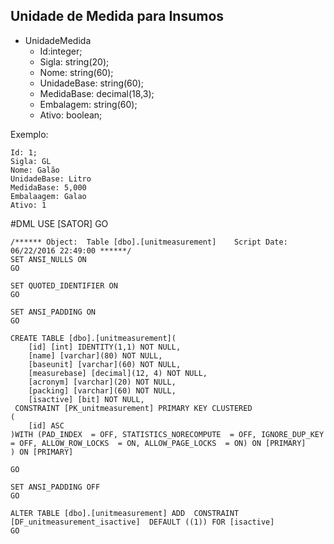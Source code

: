 ## Unidade de Medida para Insumos
 - UnidadeMedida
    - Id:integer;
    - Sigla: string(20);
    - Nome: string(60);
    - UnidadeBase: string(60);
    - MedidaBase: decimal(18,3);
    - Embalagem: string(60);
    - Ativo: boolean;

Exemplo:

    Id: 1;
    Sigla: GL
    Nome: Galão
    UnidadeBase: Litro
    MedidaBase: 5,000
    Embalaagem: Galao
    Ativo: 1
    
#DML
    USE [SATOR]
    GO
    
    /****** Object:  Table [dbo].[unitmeasurement]    Script Date: 06/22/2016 22:49:00 ******/
    SET ANSI_NULLS ON
    GO
    
    SET QUOTED_IDENTIFIER ON
    GO
    
    SET ANSI_PADDING ON
    GO
    
    CREATE TABLE [dbo].[unitmeasurement](
    	[id] [int] IDENTITY(1,1) NOT NULL,
    	[name] [varchar](80) NOT NULL,
    	[baseunit] [varchar](60) NOT NULL,
    	[measurebase] [decimal](12, 4) NOT NULL,
    	[acronym] [varchar](20) NOT NULL,
    	[packing] [varchar](60) NOT NULL,
    	[isactive] [bit] NOT NULL,
     CONSTRAINT [PK_unitmeasurement] PRIMARY KEY CLUSTERED 
    (
    	[id] ASC
    )WITH (PAD_INDEX  = OFF, STATISTICS_NORECOMPUTE  = OFF, IGNORE_DUP_KEY = OFF, ALLOW_ROW_LOCKS  = ON, ALLOW_PAGE_LOCKS  = ON) ON [PRIMARY]
    ) ON [PRIMARY]
    
    GO
    
    SET ANSI_PADDING OFF
    GO
    
    ALTER TABLE [dbo].[unitmeasurement] ADD  CONSTRAINT [DF_unitmeasurement_isactive]  DEFAULT ((1)) FOR [isactive]
    GO
    
